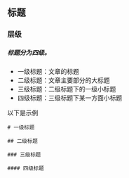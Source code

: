 ## 标题

### 层级

##### 标题分为四级。
- 一级标题：文章的标题
- 二级标题：文章主要部分的大标题
- 三级标题：二级标题下的一级小标题
- 四级标题：三级标题下某一方面小标题

以下是示例
```
# 一级标题

## 二级标题

### 三级标题

#### 四级标题
```
